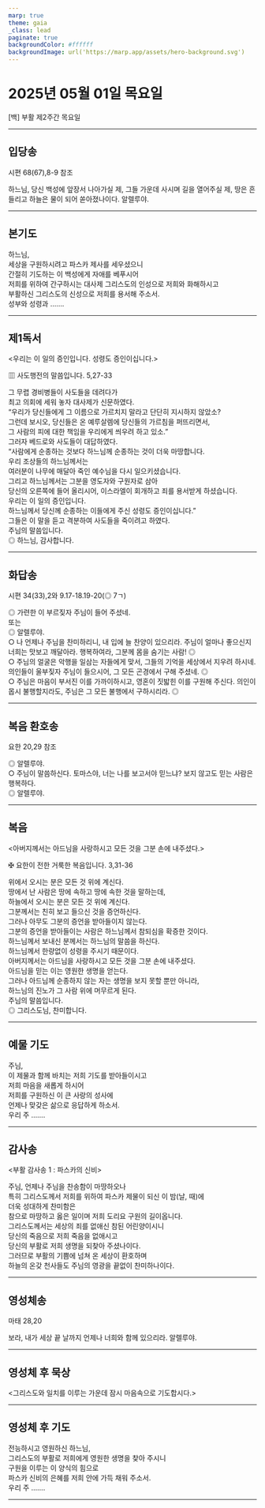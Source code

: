 ```yaml
---
marp: true
theme: gaia
_class: lead
paginate: true
backgroundColor: #ffffff
backgroundImage: url('https://marp.app/assets/hero-background.svg')
---
```


# 2025년 05월 01일 목요일

[백] 부활 제2주간 목요일  




---

## 입당송

시편 68(67),8-9 참조

하느님, 당신 백성에 앞장서 나아가실 제, 그들 가운데 사시며 길을 열어주실 제, 땅은 흔들리고 하늘은 물이 되어 쏟아졌나이다. 알렐루야.  
  


---

## 본기도

하느님,  
세상을 구원하시려고 파스카 제사를 세우셨으니  
간절히 기도하는 이 백성에게 자애를 베푸시어  
저희를 위하여 간구하시는 대사제 그리스도의 인성으로 저희와 화해하시고  
부활하신 그리스도의 신성으로 저희를 용서해 주소서.  
성부와 성령과 …….  
  


---

## 제1독서

<우리는 이 일의 증인입니다. 성령도 증인이십니다.>

▥ 사도행전의 말씀입니다. 5,27-33

그 무렵 경비병들이 사도들을 데려다가  
최고 의회에 세워 놓자 대사제가 신문하였다.  
“우리가 당신들에게 그 이름으로 가르치지 말라고 단단히 지시하지 않았소?  
그런데 보시오, 당신들은 온 예루살렘에 당신들의 가르침을 퍼뜨리면서,  
그 사람의 피에 대한 책임을 우리에게 씌우려 하고 있소.”  
그러자 베드로와 사도들이 대답하였다.  
“사람에게 순종하는 것보다 하느님께 순종하는 것이 더욱 마땅합니다.  
우리 조상들의 하느님께서는  
여러분이 나무에 매달아 죽인 예수님을 다시 일으키셨습니다.  
그리고 하느님께서는 그분을 영도자와 구원자로 삼아  
당신의 오른쪽에 들어 올리시어, 이스라엘이 회개하고 죄를 용서받게 하셨습니다.  
우리는 이 일의 증인입니다.  
하느님께서 당신께 순종하는 이들에게 주신 성령도 증인이십니다.”  
그들은 이 말을 듣고 격분하여 사도들을 죽이려고 하였다.  
주님의 말씀입니다.  
◎ 하느님, 감사합니다.  
  


---

## 화답송

시편 34(33),2와 9.17-18.19-20(◎ 7ㄱ)

◎ 가련한 이 부르짖자 주님이 들어 주셨네.  
또는  
◎ 알렐루야.  
○ 나 언제나 주님을 찬미하리니, 내 입에 늘 찬양이 있으리라. 주님이 얼마나 좋으신지 너희는 맛보고 깨달아라. 행복하여라, 그분께 몸을 숨기는 사람! ◎  
○ 주님의 얼굴은 악행을 일삼는 자들에게 맞서, 그들의 기억을 세상에서 지우려 하시네. 의인들이 울부짖자 주님이 들으시어, 그 모든 곤경에서 구해 주셨네. ◎  
○ 주님은 마음이 부서진 이를 가까이하시고, 영혼이 짓밟힌 이를 구원해 주신다. 의인이 몹시 불행할지라도, 주님은 그 모든 불행에서 구하시리라. ◎  
  


---

## 복음 환호송

요한 20,29 참조

◎ 알렐루야.  
○ 주님이 말씀하신다. 토마스야, 너는 나를 보고서야 믿느냐? 보지 않고도 믿는 사람은 행복하다.  
◎ 알렐루야.  
  


---

## 복음

<아버지께서는 아드님을 사랑하시고 모든 것을 그분 손에 내주셨다.>

✠ 요한이 전한 거룩한 복음입니다. 3,31-36

위에서 오시는 분은 모든 것 위에 계신다.  
땅에서 난 사람은 땅에 속하고 땅에 속한 것을 말하는데,  
하늘에서 오시는 분은 모든 것 위에 계신다.  
그분께서는 친히 보고 들으신 것을 증언하신다.  
그러나 아무도 그분의 증언을 받아들이지 않는다.  
그분의 증언을 받아들이는 사람은 하느님께서 참되심을 확증한 것이다.  
하느님께서 보내신 분께서는 하느님의 말씀을 하신다.  
하느님께서 한량없이 성령을 주시기 때문이다.  
아버지께서는 아드님을 사랑하시고 모든 것을 그분 손에 내주셨다.  
아드님을 믿는 이는 영원한 생명을 얻는다.  
그러나 아드님께 순종하지 않는 자는 생명을 보지 못할 뿐만 아니라,  
하느님의 진노가 그 사람 위에 머무르게 된다.  
주님의 말씀입니다.  
◎ 그리스도님, 찬미합니다.  
  


---

## 예물 기도

주님,  
이 제물과 함께 바치는 저희 기도를 받아들이시고  
저희 마음을 새롭게 하시어  
저희를 구원하신 이 큰 사랑의 성사에  
언제나 맞갖은 삶으로 응답하게 하소서.  
우리 주 …….  
  


---

## 감사송

<부활 감사송 1 : 파스카의 신비>

주님, 언제나 주님을 찬송함이 마땅하오나  
특히 그리스도께서 저희를 위하여 파스카 제물이 되신 이 밤(날, 때)에  
더욱 성대하게 찬미함은  
참으로 마땅하고 옳은 일이며 저희 도리요 구원의 길이옵니다.  
그리스도께서는 세상의 죄를 없애신 참된 어린양이시니  
당신의 죽음으로 저희 죽음을 없애시고  
당신의 부활로 저희 생명을 되찾아 주셨나이다.  
그러므로 부활의 기쁨에 넘쳐 온 세상이 환호하며  
하늘의 온갖 천사들도 주님의 영광을 끝없이 찬미하나이다.  
  


---

## 영성체송

마태 28,20

보라, 내가 세상 끝 날까지 언제나 너희와 함께 있으리라. 알렐루야.  
  


---

## 영성체 후 묵상

<그리스도와 일치를 이루는 가운데 잠시 마음속으로 기도합시다.>  


---

## 영성체 후 기도

전능하시고 영원하신 하느님,  
그리스도의 부활로 저희에게 영원한 생명을 찾아 주시니  
구원을 이루는 이 양식의 힘으로  
파스카 신비의 은혜를 저희 안에 가득 채워 주소서.  
우리 주 …….  
  


---